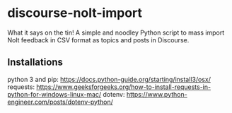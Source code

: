 # discourse-nolt-import
What it says on the tin! A simple and noodley Python script to mass import Nolt feedback in CSV format as topics and posts in Discourse.

## Installations
python 3 and pip: https://docs.python-guide.org/starting/install3/osx/
requests: https://www.geeksforgeeks.org/how-to-install-requests-in-python-for-windows-linux-mac/
dotenv: https://www.python-engineer.com/posts/dotenv-python/
